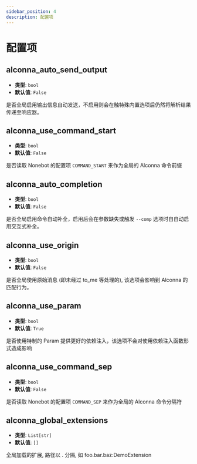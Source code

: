 ```yaml
---
sidebar_position: 4
description: 配置项
---
```


# 配置项

## alconna_auto_send_output

- **类型**: `bool`
- **默认值**: `False`

是否全局启用输出信息自动发送，不启用则会在触特殊内置选项后仍然将解析结果传递至响应器。

## alconna_use_command_start

- **类型**: `bool`
- **默认值**: `False`

是否读取 Nonebot 的配置项 `COMMAND_START` 来作为全局的 Alconna 命令前缀

## alconna_auto_completion

- **类型**: `bool`
- **默认值**: `False`

是否全局启用命令自动补全，启用后会在参数缺失或触发 `--comp` 选项时自自动启用交互式补全。

## alconna_use_origin

- **类型**: `bool`
- **默认值**: `False`

是否全局使用原始消息 (即未经过 to_me 等处理的), 该选项会影响到 Alconna 的匹配行为。

## alconna_use_param

- **类型**: `bool`
- **默认值**: `True`

是否使用特制的 Param 提供更好的依赖注入，该选项不会对使用依赖注入函数形式造成影响


## alconna_use_command_sep

- **类型**: `bool`
- **默认值**: `False`

是否读取 Nonebot 的配置项 `COMMAND_SEP` 来作为全局的 Alconna 命令分隔符


## alconna_global_extensions

- **类型**: `List[str]`
- **默认值**: `[]`

全局加载的扩展, 路径以 . 分隔, 如 foo.bar.baz:DemoExtension
